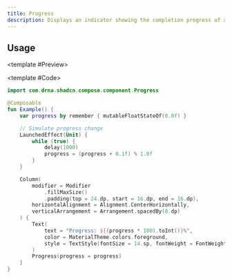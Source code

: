 ```yaml
---
title: Progress
description: Displays an indicator showing the completion progress of a task, typically displayed as a progress bar.
---
```


<DocsPage 
    :title="frontmatter.title" 
    :description="frontmatter.description"
    path="views/components/Progress.md">

## Usage

<TabPreview>

<template #Preview>
<Preview name="progress" variant="default" assetExtension=".gif"/>
</template>

<template #Code>

```kotlin
import com.drna.shadcn.compose.component.Progress

@Composable
fun Example() {
    var progress by remember { mutableFloatStateOf(0.0f) }

    // Simulate progress change
    LaunchedEffect(Unit) {
        while (true) {
            delay(1000)
            progress = (progress + 0.1f) % 1.0f
        }
    }

    Column(
        modifier = Modifier
            .fillMaxSize()
            .padding(top = 24.dp, start = 16.dp, end = 16.dp),
        horizontalAlignment = Alignment.CenterHorizontally,
        verticalArrangement = Arrangement.spacedBy(8.dp)
    ) {
        Text(
            text = "Progress: ${(progress * 100).toInt()}%",
            color = MaterialTheme.colors.foreground,
            style = TextStyle(fontSize = 14.sp, fontWeight = FontWeight.Medium)
        )
        Progress(progress = progress)
    }
}
```

</template>

</TabPreview>

</DocsPage>
